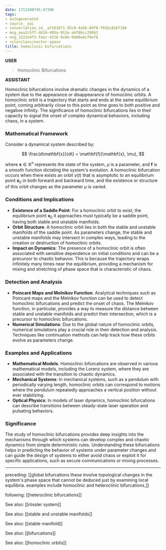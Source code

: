 ```yaml
---
date: 1711580745.47196
tags:
- autogenerated
- source__oai
- conversation_id__af1018f1-55c0-4a56-89f0-f91bc81b7184
- msg_aaa2c5ff-dd14-495a-912e-abf86cc290b3
- msg_1222e4f3-faec-4316-9c0e-94d6e4cf9ef6
- colorclass/vector-space
title: homoclinic bifurcations
---
```


**USER**

> Homoclinic Bifurcations


**ASSISTANT**

Homoclinic bifurcations involve dramatic changes in the dynamics of a system due to the appearance or disappearance of homoclinic orbits. A homoclinic orbit is a trajectory that starts and ends at the same equilibrium point, coming arbitrarily close to this point as time goes to both positive and negative infinity. The significance of homoclinic bifurcations lies in their capacity to signal the onset of complex dynamical behaviors, including chaos, in a system.

### Mathematical Framework

Consider a dynamical system described by:

$$
\frac{d\mathbf{x}}{dt} = \mathbf{f}(\mathbf{x}, \mu),
$$

where $\mathbf{x} \in \mathbb{R}^n$ represents the state of the system, $\mu$ is a parameter, and $\mathbf{f}$ is a smooth function dictating the system's evolution. A homoclinic bifurcation occurs when there exists an orbit $\gamma(t)$ that is asymptotic to an equilibrium point $\mathbf{x}_0$ in both forward and backward time, and the existence or structure of this orbit changes as the parameter $\mu$ is varied.

### Conditions and Implications

- **Existence of a Saddle Point**: For a homoclinic orbit to exist, the equilibrium point $\mathbf{x}_0$ it approaches must typically be a saddle point, having both stable and unstable manifolds.
- **Orbit Structure**: A homoclinic orbit lies in both the stable and unstable manifolds of the saddle point. As parameters change, the stable and unstable manifolds may intersect in complex ways, leading to the creation or destruction of homoclinic orbits.
- **Impact on Dynamics**: The presence of a homoclinic orbit is often associated with sensitive dependence on initial conditions and can be a precursor to chaotic behavior. This is because the trajectory wraps infinitely many times near the equilibrium, providing a mechanism for mixing and stretching of phase space that is characteristic of chaos.

### Detection and Analysis

- **Poincaré Maps and Melnikov Function**: Analytical techniques such as Poincaré maps and the Melnikov function can be used to detect homoclinic bifurcations and predict the onset of chaos. The Melnikov function, in particular, provides a way to measure the distance between stable and unstable manifolds and predict their intersection, which is a precursor to homoclinic bifurcations.
- **Numerical Simulations**: Due to the global nature of homoclinic orbits, numerical simulations play a crucial role in their detection and analysis. Techniques like continuation methods can help track how these orbits evolve as parameters change.

### Examples and Applications

- **Mathematical Models**: Homoclinic bifurcations are observed in various mathematical models, including the Lorenz system, where they are associated with the transition to chaotic dynamics.
- **Mechanical Systems**: In mechanical systems, such as a pendulum with periodically varying length, homoclinic orbits can correspond to motions where the pendulum repeatedly approaches a vertical position without ever stabilizing.
- **Optical Physics**: In models of laser dynamics, homoclinic bifurcations can describe transitions between steady-state laser operation and pulsating behaviors.

### Significance

The study of homoclinic bifurcations provides deep insights into the mechanisms through which systems can develop complex and chaotic dynamics from simple deterministic rules. Understanding these bifurcations helps in predicting the behavior of systems under parameter changes and can guide the design of systems to either avoid chaos or exploit it for specific applications, such as secure communications or mixing processes.


---

preceding: [[global bifurcations these involve topological changes in the system's phase space that cannot be deduced just by examining local equilibria. examples include homoclinic and heteroclinic bifurcations,]]  


following: [[heteroclinic bifurcations]]

See also: [[rössler system]]


See also: [[stable and unstable manifolds]]


See also: [[stable manifold]]


See also: [[bifurcations]]


See also: [[homoclinic orbits]]